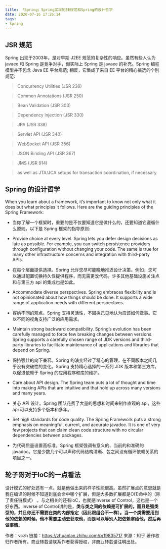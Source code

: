 ```yaml
---
title: 「Spring」Spring实现的EE规范和Spring的设计哲学 
date: 2020-07-16 17:26:14
tags: 
- Spring
---
```



## JSR 规范

Spring 出现于2003年，是对早期 J2EE 规范的复杂性的响应。虽然有些人认为 javaee 和 Spring 是竞争对手，但实际上 Spring 是 javaee 的补充。Spring 编程模型并不包含 Java EE 平台规范; 相反，它集成了来自 EE 平台的精心挑选的个别规范: 

<!--more-->

> Concurrency Utilities (JSR 236)

> Common Annotations (JSR 250) 

> Bean Validation (JSR 303)

> Dependency Injection (JSR 330) 

> JPA (JSR 338)

> Servlet API (JSR 340)

> WebSocket API (JSR 356)

> JSON Binding API (JSR 367)

> JMS (JSR 914)

> as well as JTA/JCA setups for transaction coordination, if necessary.

## Spring 的设计哲学

When you learn about a framework, it’s important to know not only what it does but what principles it follows. Here are the guiding principles of the Spring Framework:

* 当你了解一个框架时，重要的是不仅要知道它是做什么的，还要知道它遵循什么原则。以下是 Spring 框架的指导原则:

* Provide choice at every level. Spring lets you defer design decisions as late as possible. For example, you can switch persistence providers through configuration without changing your code. The same is true for many other infrastructure concerns and integration with third-party APIs.

* 在每个层面提供选择。Spring 允许您尽可能晚地推迟设计决策。例如，您可以通过配置切换持久性提供程序，而无需更改代码。许多其他基础设施关注点和与第三方 api 的集成也是如此。

* Accommodate diverse perspectives. Spring embraces flexibility and is not opinionated about how things should be done. It supports a wide range of application needs with different perspectives.

* 容纳不同的观点。Spring 支持灵活性，不固执己见地认为应该如何做事。它以不同的视角支持广泛的应用需求。

* Maintain strong backward compatibility. Spring’s evolution has been carefully managed to force few breaking changes between versions. Spring supports a carefully chosen range of JDK versions and third-party libraries to facilitate maintenance of applications and libraries that depend on Spring.

* 保持强壮的向下兼容。Spring 的演变经过了精心的管理，在不同版本之间几乎没有突破性的变化。Spring 支持精心选择的一系列 JDK 版本和第三方库，以促进依赖于 Spring 的应用程序和库的维护。

* Care about API design. The Spring team puts a lot of thought and time into making APIs that are intuitive and that hold up across many versions and many years.

* 关心 API 设计。Spring 团队花费了大量的思想和时间来制作直观的 api，这些 api 可以支持多个版本和多年。

* Set high standards for code quality. The Spring Framework puts a strong emphasis on meaningful, current, and accurate javadoc. It is one of very few projects that can claim clean code structure with no circular dependencies between packages.

* 为代码质量设置高标准。Spring 框架强调有意义的、当前的和准确的 javadoc。它是少数几个可以声称代码结构清晰、包之间没有循环依赖关系的项目之一。

## 轮子哥对于IoC的一点看法

设计模式的好处还有一点，就是他做出来的样子性能很高。虽然扩展点的意思就是我在编译的时候不知道到底会命中哪个扩展，但是大多数扩展都是O(1)命中的（除了责任链模式） 。与之相关的还有IoC，也就是Inverse of Control，这也是一个好东西。Inverse of Control讲的是，**类与类之间的依赖是可扩展的，而且是强类型的，并且你还不需要在类的内部指定（因此跟组合不一样）。当一个类需要用到他的依赖的时候，他不需要主动去获取他，而是可以等别人把依赖塞给他，然后再做事情**。

作者：vczh
链接：https://zhuanlan.zhihu.com/p/19835717
来源：知乎
著作权归作者所有。商业转载请联系作者获得授权，非商业转载请注明出处。
